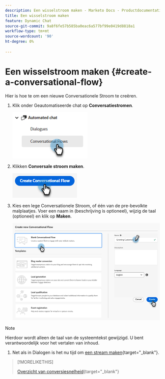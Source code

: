 ```yaml
---
description: Een wisselstroom maken - Marketo Docs - Productdocumentatie
title: Een wisselstroom maken
feature: Dynamic Chat
source-git-commit: 9a8f6fe57b585ba0eac6a577bf99e0419d8818a1
workflow-type: tm+mt
source-wordcount: '90'
ht-degree: 0%

---
```


# Een wisselstroom maken {#create-a-conversational-flow}

Hier is hoe te om een nieuwe Conversationele Stroom te creëren.

1. Klik onder Geautomatiseerde chat op **Conversatiestromen**.

   ![](assets/create-a-conversational-flow-1.png)

1. Klikken **Conversale stroom maken**.

   ![](assets/create-a-conversational-flow-2.png)

1. Kies een lege Conversationele Stroom, of één van de pre-bevolkte malplaatjes. Voer een naam in (beschrijving is optioneel), wijzig de taal (optioneel) en klik op **Maken**.

   ![](assets/create-a-conversational-flow-3.png)

>[!NOTE]
>
>Hierdoor wordt alleen de taal van de systeemtekst gewijzigd. U bent verantwoordelijk voor het vertalen van inhoud.

1. Net als in Dialogen is het nu tijd om [een stream maken](/help/marketo/product-docs/demand-generation/dynamic-chat/automated-chat/stream-designer.md#create-a-stream){target="_blank"}.

>[!MORELIKETHIS]
>
>[Overzicht van conversiesnelheid](/help/marketo/product-docs/demand-generation/dynamic-chat/automated-chat/conversational-flow-overview.md){target="_blank"}
